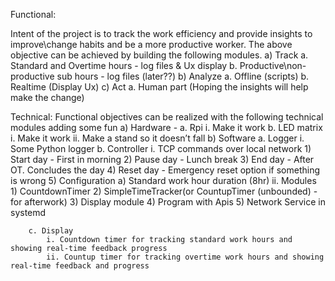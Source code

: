 Functional:

Intent of the project is to track the work efficiency and provide insights to improve\change habits and be a more productive worker.
The above objective can be achieved by building the following modules. 
    a) Track
        a. Standard and Overtime hours - log files & Ux display
        b. Productive\non-productive sub hours - log files (later??)
    b) Analyze
        a. Offline (scripts)
        b. Realtime (Display Ux)
    c) Act
        a. Human part (Hoping the insights will help make the change)

Technical:
    Functional objectives can be realized with the following technical modules adding some fun
    a) Hardware - 
        a. Rpi 
            i. Make it work
        b. LED matrix
            i. Make it work
            ii. Make a stand so it doesn’t fall
    b) Software
        a. Logger
            i. Some Python logger
        b. Controller
            i. TCP commands over local network
                1) Start day - First in morning
                2) Pause day - Lunch break
                3) End day - After OT. Concludes the day
                4) Reset day - Emergency reset option if something is wrong
                5) Configuration
                    a) Standard work hour duration (8hr)
            ii. Modules
                1) CountdownTimer
                2) SimpleTimeTracker(or CountupTimer (unbounded) - for afterwork)
                3) Display module
                4) Program with Apis
                5) Network Service in systemd
                
        c. Display
            i. Countdown timer for tracking standard work hours and showing real-time feedback progress
            ii. Countup timer for tracking overtime work hours and showing real-time feedback and progress
